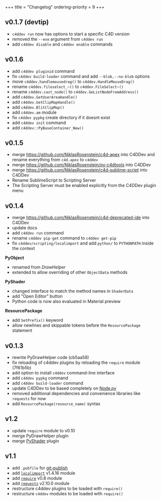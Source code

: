 +++
title = "Changelog"
ordering-priority = 9
+++

  [Node.py]: https://github.com/nodepy/nodepy

## v0.1.7 (devtip)

- `c4ddev run` now has options to start a specific C4D version
- removed the `--exe` argument from `c4ddev run`
- add `c4ddev disable` and `c4ddev enable` commands

## v0.1.6

- add `c4ddev pluginid` command
- fix `c4ddev build-loader` command and add `--blob,--no-blob` options
- move `c4ddev.handlemousedrag()` to `c4ddev.HandleMouseDrag()`
- rename `c4ddev.fileselect_~()` to `c4ddev.FileSelect~()`
- rename `c4ddev.cast_node()` to `c4ddev.GeListNodeFromAddress()`
- add `c4ddev.GetUserAreaHandle()`
- add `c4ddev.GetClipMapHandle()`
- add `c4ddev.BlitClipMap()`
- add `c4ddev.am` module
- fix `c4ddev pypkg` create directory if it doesnt exist
- add `c4ddev init` command
- add `c4ddev::PyBaseContainer_New()`

## v0.1.5

- merge https://github.com/NiklasRosenstein/c4d-apex into C4DDev and
  rename everything from `c4d.apex` to `c4ddev`
- merge https://github.com/NiklasRosenstein/py-c4dtools into C4DDev
- merge https://github.com/NiklasRosenstein/c4d-sublime-script into C4DDev
- Rename SublimeScript to Scripting Server
- The Scripting Server must be enabled explicitly from the C4DDev plugin menu

## v0.1.4

- merge https://github.com/NiklasRosenstein/c4d-deprecated-ide into C4DDev
- update docs
- add `c4ddev run` command
- rename `c4ddev pip-get` command to `c4ddev get-pip`
- fix `c4ddev/scripting/localimport` and add `python/` to `PYTHONPATH` inside
  the context

__PyObject__

- renamed from *DrawHelper*
- extended to allow overriding of other `ObjectData` methods

__PyShader__

- changed interface to match the method names in `ShaderData`
- add "Open Editor" button
- Python code is now also evaluated in Material preview

__ResourcePackage__

- add `SetPrefix()` keyword
- allow newlines and skippable tokens before the `ResourcePackage` statement

## v0.1.3

- rewrite PyDrawHelper code (cb5aa58)
- fix reloading of c4ddev plugins by reloading the `require` module (7f61b5b)
- add option to install `c4ddev` command-line interface
- add `c4ddev pypkg` command
- add `c4ddev build-loader` command
- update C4DDev to be based completely on [Node.py]
- removed additional dependencies and convenience libraries like `requests` for now
- add `ResourcePackage(resource_name)` syntax

## v1.2

- update `require` module to v0.10
- merge PyDrawHelper plugin
- merge [PyShader](https://github.com/nr-plugins/pyshader) plugin

## v1.1

- add `.pubfile` for [git-publish](https://pypi.python.org/pypi/git-publish)
- add [`localimport`](https://github.com/NiklasRosenstein/py-localimport) v1.4.16 module
- add [`require`](https://github.com/NiklasRosenstein/py-localimport) v0.8 module
- add [`requests`](https://github.com/kennethreitz/requests) v2.10.0 module
- restructure c4ddev plugins to be loaded with `require()`
- restructure `c4ddev` modules to be loaded with `require()`
